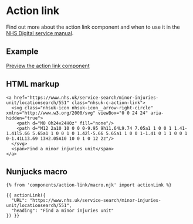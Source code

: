 # Action link

Find out more about the action link component and when to use it in the [NHS Digital service manual](https://beta.nhs.uk/service-manual/).

## Example

[Preview the action link component]()

## HTML markup

    <a href="https://www.nhs.uk/service-search/minor-injuries-unit/locationsearch/551" class="nhsuk-c-action-link">
      <svg class="nhsuk-icon nhsuk-icon__arrow-right-circle" xmlns="http://www.w3.org/2000/svg" viewBox="0 0 24 24" aria-hidden="true">
        <path d="M0 0h24v24H0z" fill="none"/>
        <path d="M12 2a10 10 0 0 0-9.95 9h11.64L9.74 7.05a1 1 0 0 1 1.41-1.41l5.66 5.65a1 1 0 0 1 0 1.42l-5.66 5.65a1 1 0 0 1-1.41 0 1 1 0 0 1 0-1.41L13.69 13H2.05A10 10 0 1 0 12 2z"/>
      </svg>
      <span>Find a minor injuries unit</span>
    </a>

## Nunjucks macro

    {% from 'components/action-link/macro.njk' import actionLink %}

    {{ actionLink({
      "URL": "https://www.nhs.uk/service-search/minor-injuries-unit/locationsearch/551",
      "heading": "Find a minor injuries unit"
    }) }}
